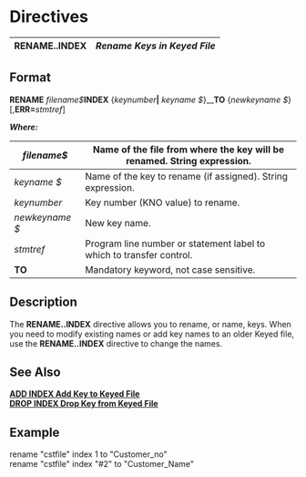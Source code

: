 # Directives 

**RENAME..INDEX** |  **_Rename Keys in Keyed File_**  
---|---  
  
##  Format

**RENAME** _filename$_**INDEX** {_keynumber_**|**  _keyname_ _$_}__**TO** {_newkeyname_ _$_} [,**ERR=**_stmtref_]  
  
**_Where:_**

_filename$_ |  Name of the file from where the key will be renamed. String expression.  
---|---  
_keyname_ _$_ |  Name of the key to rename (if assigned). String expression.  
_keynumber_ |  Key number (KNO value) to rename.  
_newkeyname_ _$_ |  New key name.  
_stmtref_ |  Program line number or statement label to which to transfer control.  
**TO** |  Mandatory keyword, not case sensitive.  
  
##  Description

The **RENAME..INDEX** directive allows you to rename, or name, keys. When you need to modify existing names or add key names to an older Keyed file, use the **RENAME..INDEX** directive to change the names.

##  See Also

[**ADD INDEX Add Key to Keyed File**](add_index.md)  
[**DROP INDEX Drop Key from Keyed File**](drop_index.md)

##  Example

rename "cstfile" index 1 to "Customer_no"  
rename "cstfile" index "#2" to "Customer_Name"
